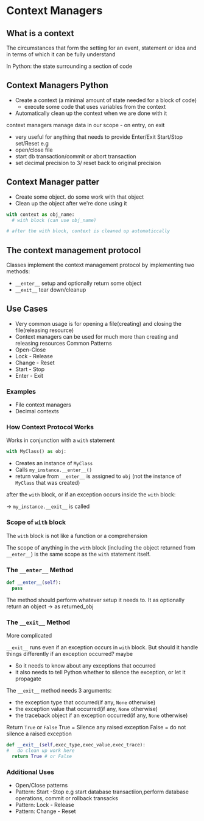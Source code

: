 # Context Managers


## What is a context

The circumstances that form the setting for an event, statement or idea and in terms of which it can be fully understand

In Python: the state surrounding a section of code

## Context Managers Python
- Create a context (a minimal amount of state needed for a block of code)
   - execute some code that uses variables from the context
- Automatically clean up the context when we are done with it

context managers manage data in our scope - on entry, on exit
- very useful for anything that needs to provide Enter/Exit Start/Stop set/Reset e.g
- open/close file
- start db transaction/commit or abort transaction
- set decimal precision to 3/ reset back to original precision


## Context Manager patter
- Create some object. do some work with that object
- Clean up the object after we're done using it

```python
with context as obj_name:
  # with block (can use obj_name)

# after the with block, context is cleaned up automaticcally
```


## The context management protocol

Classes implement the context management protocol by implementing two methods:

- `__enter__` setup and optionally return some object
- `__exit__` tear down/cleanup

## Use Cases
- Very common usage is for opening a file(creating) and closing the file(releasing resource)
- Context managers can be used for much more than creating and releasing resources
Common Patterns
- Open-Close
- Lock - Release
- Change - Reset
- Start - Stop
- Enter - Exit

### Examples
- File context managers
- Decimal contexts

### How Context Protocol Works

Works in conjunction with a `with` statement

```python
with MyClass() as obj:
```
- Creates an instance of `MyClass`
- Calls `my_instance.__enter__()`
- return value from `__enter__` is assigned to `obj` (not the instance of `MyClass` that was created)

after the `with` block, or if an exception occurs inside the `with` block:

-> `my_instance.__exit__` is called

### Scope of `with` block

The `with` block is not like a function or a comprehension

The scope of anything in the `with` block (including the object returned from `__enter__`) is the same scope as the `with` statement itself.

### The `__enter__` Method

```python
def __enter__(self):
  pass
```
The method should perform whatever setup it needs to. It as optionally return an object -> as returned_obj

### The `__exit__` Method

More complicated

`__exit__` runs even if an exception occurs in `with` block. But should it handle things differently if an exception occurred? maybe

- So it needs to know about any exceptions that occurred
- it also needs to tell Python whether to silence the exception, or let it propagate

The `__exit__` method needs 3 arguments:
- the exception type that occurred(if any, `None` otherwise)
- the exception value that occurred(if any, `None` otherwise)
- the traceback object if an exception occurred(if any, `None` otherwise)

Return `True` or `False`
True = Silence any raised exception
False = do not silence a raised exception

```python
def __exit__(self,exec_type,exec_value,exec_trace):
#   do clean up work here
  return True # or False
```


### Additional Uses
- Open/Close patterns
- Pattern: Start -Stop e.g start database transactiion,perform database operations, commit or rollback transacks
- Pattern: Lock - Release
- Pattern: Change - Reset